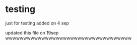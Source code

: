 # testing
just for testing
added on 4 sep

updated this file on 19sep
wwwwwwwwwwwwwwwwwwwwwwwwwwwwwwwwwww